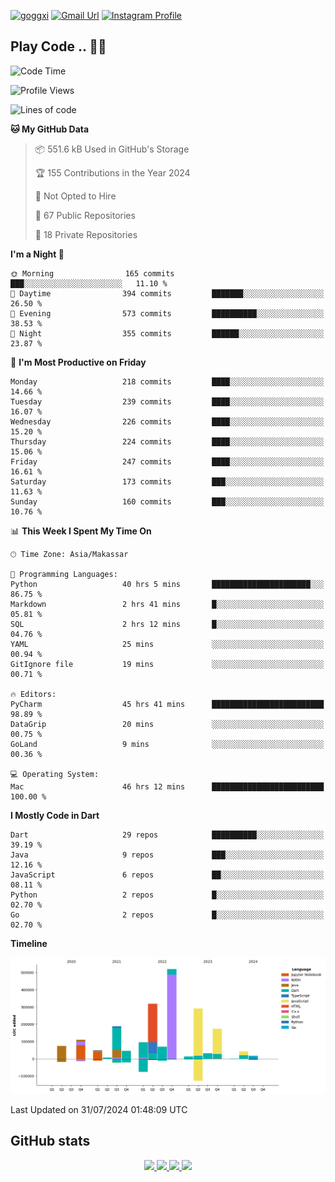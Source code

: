[![goggxi](https://img.shields.io/badge/Portofolio-Goggxi-orange)](https://goggxi.github.io)
[![Gmail Url](https://img.shields.io/twitter/url?label=Goggxi@gmail.com&logo=gmail&style=social&url=http%3A%2F%2Fmailto%3Acontact.Goggxi@gmail.com)](mailto:Goggxi@gmail.com) [![Instagram Profile](https://img.shields.io/twitter/url?label=moh_rifkan&logo=instagram&style=social&url=https://www.instagram.com/moh_rifkan/)](https://www.instagram.com/moh_rifkan/)

## Play Code .. 💬🚀

<!-- [![Moh Rifkan GitHub stats](https://github-readme-stats.vercel.app/api?username=goggxi&count_private=true&show_icons=true&theme=dracula&custom_title=Goggxi%20Statistic%20🚀)](https://github.com/goggxi/goggxi)

[![Top Langs](https://github-readme-stats.vercel.app/api/top-langs/?username=goggxi&langs_count=8&layout=compact&show_icons=true&theme=dracula)](https://github.com/goggxi/goggxi) -->

<!--START_SECTION:waka-->
![Code Time](http://img.shields.io/badge/Code%20Time-3%2C059%20hrs%208%20mins-blue)

![Profile Views](http://img.shields.io/badge/Profile%20Views-0-blue)

![Lines of code](https://img.shields.io/badge/From%20Hello%20World%20I%27ve%20Written-2.0%20million%20lines%20of%20code-blue)

**🐱 My GitHub Data** 

> 📦 551.6 kB Used in GitHub's Storage 
 > 
> 🏆 155 Contributions in the Year 2024
 > 
> 🚫 Not Opted to Hire
 > 
> 📜 67 Public Repositories 
 > 
> 🔑 18 Private Repositories 
 > 
**I'm a Night 🦉** 

```text
🌞 Morning                165 commits         ███░░░░░░░░░░░░░░░░░░░░░░   11.10 % 
🌆 Daytime                394 commits         ███████░░░░░░░░░░░░░░░░░░   26.50 % 
🌃 Evening                573 commits         ██████████░░░░░░░░░░░░░░░   38.53 % 
🌙 Night                  355 commits         ██████░░░░░░░░░░░░░░░░░░░   23.87 % 
```
📅 **I'm Most Productive on Friday** 

```text
Monday                   218 commits         ████░░░░░░░░░░░░░░░░░░░░░   14.66 % 
Tuesday                  239 commits         ████░░░░░░░░░░░░░░░░░░░░░   16.07 % 
Wednesday                226 commits         ████░░░░░░░░░░░░░░░░░░░░░   15.20 % 
Thursday                 224 commits         ████░░░░░░░░░░░░░░░░░░░░░   15.06 % 
Friday                   247 commits         ████░░░░░░░░░░░░░░░░░░░░░   16.61 % 
Saturday                 173 commits         ███░░░░░░░░░░░░░░░░░░░░░░   11.63 % 
Sunday                   160 commits         ███░░░░░░░░░░░░░░░░░░░░░░   10.76 % 
```


📊 **This Week I Spent My Time On** 

```text
🕑︎ Time Zone: Asia/Makassar

💬 Programming Languages: 
Python                   40 hrs 5 mins       ██████████████████████░░░   86.75 % 
Markdown                 2 hrs 41 mins       █░░░░░░░░░░░░░░░░░░░░░░░░   05.81 % 
SQL                      2 hrs 12 mins       █░░░░░░░░░░░░░░░░░░░░░░░░   04.76 % 
YAML                     25 mins             ░░░░░░░░░░░░░░░░░░░░░░░░░   00.94 % 
GitIgnore file           19 mins             ░░░░░░░░░░░░░░░░░░░░░░░░░   00.71 % 

🔥 Editors: 
PyCharm                  45 hrs 41 mins      █████████████████████████   98.89 % 
DataGrip                 20 mins             ░░░░░░░░░░░░░░░░░░░░░░░░░   00.75 % 
GoLand                   9 mins              ░░░░░░░░░░░░░░░░░░░░░░░░░   00.36 % 

💻 Operating System: 
Mac                      46 hrs 12 mins      █████████████████████████   100.00 % 
```

**I Mostly Code in Dart** 

```text
Dart                     29 repos            ██████████░░░░░░░░░░░░░░░   39.19 % 
Java                     9 repos             ███░░░░░░░░░░░░░░░░░░░░░░   12.16 % 
JavaScript               6 repos             ██░░░░░░░░░░░░░░░░░░░░░░░   08.11 % 
Python                   2 repos             █░░░░░░░░░░░░░░░░░░░░░░░░   02.70 % 
Go                       2 repos             █░░░░░░░░░░░░░░░░░░░░░░░░   02.70 % 
```



**Timeline**

![Lines of Code chart](https://raw.githubusercontent.com/Goggxi/Goggxi/main/assets/bar_graph.png)


 Last Updated on 31/07/2024 01:48:09 UTC
<!--END_SECTION:waka-->

## GitHub stats

<p align="center">
  <a href="https://github.com/goggxi">
    <img src="http://github-profile-summary-cards.vercel.app/api/cards/profile-details?username=goggxi&theme=transparent" />
  </a>
  <a href="https://github.com/goggxi">
    <img src="https://github-readme-streak-stats.herokuapp.com/?user=goggxi&hide_border=true&card_width=338&theme=transparent" />
  </a>
  <a href="https://github.com/goggxi">
    <img src="http://github-profile-summary-cards.vercel.app/api/cards/stats?username=goggxi&theme=transparent" />
  </a>
  <a href="https://github.com/goggxi">
    <img src="https://github-readme-stats.vercel.app/api/top-langs/?username=goggxi&langs_count=10&exclude_repo=&hide=c,makefile,html,css,sass,nix,nunjucks,tsql,dockerfile,shell&card_width=699&hide_border=true&theme=transparent" />
  </a>
  <!-- <br/>
  <a href="https://github.com/goggxi">
    <img src="https://komarev.com/ghpvc/?username=goggxi&color=blue&style=flat" />
  </a> -->
</p>

